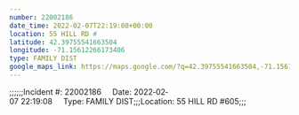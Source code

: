 ```yaml
---
number: 22002186
date_time: 2022-02-07T22:19:08+00:00
location: 55 HILL RD #
latitude: 42.39755541663504
longitude: -71.15612266173406
type: FAMILY DIST
google_maps_link: https://maps.google.com/?q=42.39755541663504,-71.15612266173406
---
```


;;;;;;Incident #: 22002186     Date: 2022‐02‐07 22:19:08     Type: FAMILY DIST;;;Location: 55 HILL RD #605;;;
